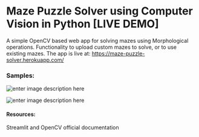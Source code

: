 # Maze Puzzle Solver using Computer Vision in Python [LIVE DEMO]

A simple OpenCV based web app for solving mazes using Morphological operations. Functionality to upload custom mazes to solve, or to use existing mazes. 
The app is live at: https://maze-puzzle-solver.herokuapp.com/

### Samples:

![enter image description here](https://github.com/iamsashank09/maze-solver-cv/blob/master/mazes/pickoutput.gif)

![enter image description here](https://github.com/iamsashank09/maze-solver-cv/blob/master/mazes/uploadoutput.gif)

#### Resources:
Streamlit and OpenCV official documentation
